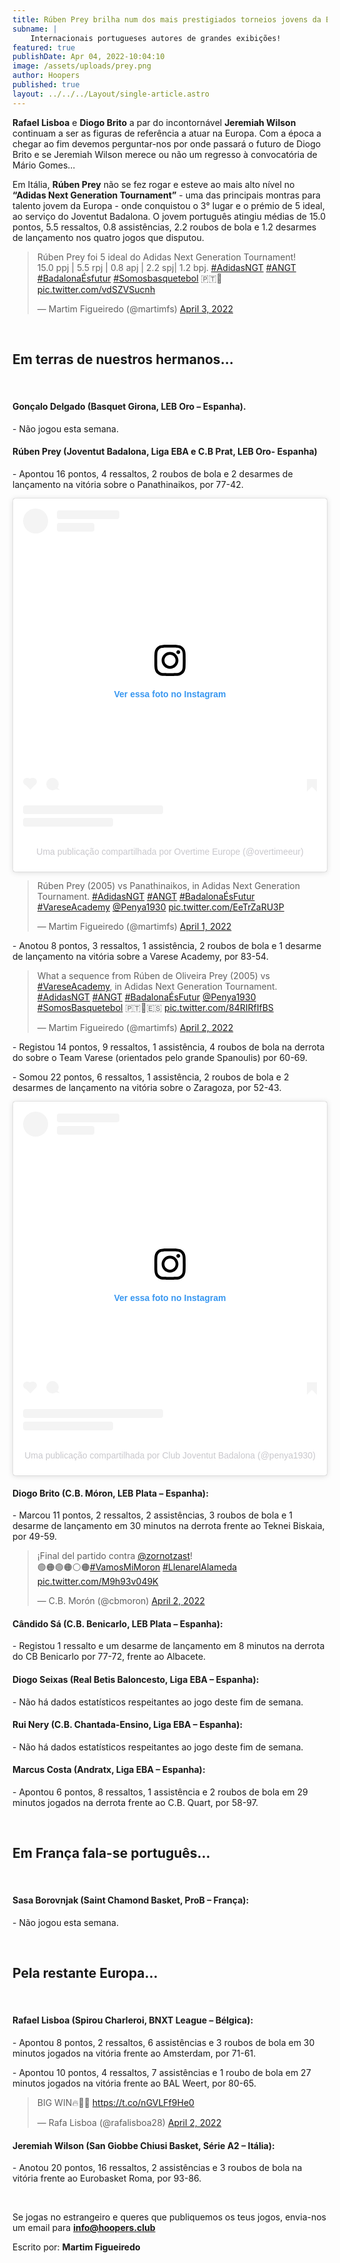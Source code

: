```yaml
---
title: Rúben Prey brilha num dos mais prestigiados torneios jovens da Europa.
subname: |
    Internacionais portugueses autores de grandes exibições!
featured: true
publishDate: Apr 04, 2022-10:04:10
image: /assets/uploads/prey.png
author: Hoopers
published: true
layout: ../../../Layout/single-article.astro
---
```


**Rafael Lisboa** e **Diogo Brito** a par do incontornável **Jeremiah Wilson** continuam a ser as figuras de referência a atuar na Europa. Com a época a chegar ao fim devemos perguntar-nos por onde passará o futuro de Diogo Brito e se Jeremiah Wilson merece ou não um regresso à convocatória de Mário Gomes…

Em Itália, **Rúben Prey** não se fez rogar e esteve ao mais alto nível no **“Adidas Next Generation Tournament”** - uma das principais montras para talento jovem da Europa - onde conquistou o 3° lugar e o prémio de 5 ideal, ao serviço do Joventut Badalona. O jovem português atingiu médias de 15.0 pontos, 5.5 ressaltos, 0.8 assistências, 2.2 roubos de bola e 1.2 desarmes de lançamento nos quatro jogos que disputou.

<blockquote class="twitter-tweet"><p lang="in" dir="ltr">Rúben Prey foi 5 ideal do Adidas Next Generation Tournament! <br>15.0 ppj | 5.5 rpj | 0.8 apj | 2.2 spj| 1.2 bpj. <a href="https://twitter.com/hashtag/AdidasNGT?src=hash&amp;ref_src=twsrc%5Etfw">#AdidasNGT</a> <a href="https://twitter.com/hashtag/ANGT?src=hash&amp;ref_src=twsrc%5Etfw">#ANGT</a> <a href="https://twitter.com/hashtag/Badalona%C3%89sfutur?src=hash&amp;ref_src=twsrc%5Etfw">#BadalonaÉsfutur</a> <a href="https://twitter.com/hashtag/Somosbasquetebol?src=hash&amp;ref_src=twsrc%5Etfw">#Somosbasquetebol</a> 🇵🇹🏀 <a href="https://t.co/vdSZVSucnh">pic.twitter.com/vdSZVSucnh</a></p>&mdash; Martim Figueiredo (@martimfs) <a href="https://twitter.com/martimfs/status/1510678714383835141?ref_src=twsrc%5Etfw">April 3, 2022</a></blockquote>

</br>

## Em terras de nuestros hermanos…

</br>

#### Gonçalo Delgado (Basquet Girona, LEB Oro – Espanha).

\- Não jogou esta semana.

#### Rúben Prey (Joventut Badalona, Liga EBA e C.B Prat, LEB Oro- Espanha)

\- Apontou 16 pontos, 4 ressaltos, 2 roubos de bola e 2 desarmes de lançamento na vitória sobre o Panathinaikos, por 77-42.

<blockquote class="instagram-media" data-instgrm-captioned data-instgrm-permalink="https://www.instagram.com/tv/Cb2bB0-McB9/?utm_source=ig_embed&amp;utm_campaign=loading" data-instgrm-version="14" style=" background:#FFF; border:0; border-radius:3px; box-shadow:0 0 1px 0 rgba(0,0,0,0.5),0 1px 10px 0 rgba(0,0,0,0.15); margin: 1px; max-width:540px; min-width:326px; padding:0; width:99.375%; width:-webkit-calc(100% - 2px); width:calc(100% - 2px);"><div style="padding:16px;"> <a href="https://www.instagram.com/tv/Cb2bB0-McB9/?utm_source=ig_embed&amp;utm_campaign=loading" style=" background:#FFFFFF; line-height:0; padding:0 0; text-align:center; text-decoration:none; width:100%;" target="_blank"> <div style=" display: flex; flex-direction: row; align-items: center;"> <div style="background-color: #F4F4F4; border-radius: 50%; flex-grow: 0; height: 40px; margin-right: 14px; width: 40px;"></div> <div style="display: flex; flex-direction: column; flex-grow: 1; justify-content: center;"> <div style=" background-color: #F4F4F4; border-radius: 4px; flex-grow: 0; height: 14px; margin-bottom: 6px; width: 100px;"></div> <div style=" background-color: #F4F4F4; border-radius: 4px; flex-grow: 0; height: 14px; width: 60px;"></div></div></div><div style="padding: 19% 0;"></div> <div style="display:block; height:50px; margin:0 auto 12px; width:50px;"><svg width="50px" height="50px" viewBox="0 0 60 60" version="1.1" xmlns="https://www.w3.org/2000/svg" xmlns:xlink="https://www.w3.org/1999/xlink"><g stroke="none" stroke-width="1" fill="none" fill-rule="evenodd"><g transform="translate(-511.000000, -20.000000)" fill="#000000"><g><path d="M556.869,30.41 C554.814,30.41 553.148,32.076 553.148,34.131 C553.148,36.186 554.814,37.852 556.869,37.852 C558.924,37.852 560.59,36.186 560.59,34.131 C560.59,32.076 558.924,30.41 556.869,30.41 M541,60.657 C535.114,60.657 530.342,55.887 530.342,50 C530.342,44.114 535.114,39.342 541,39.342 C546.887,39.342 551.658,44.114 551.658,50 C551.658,55.887 546.887,60.657 541,60.657 M541,33.886 C532.1,33.886 524.886,41.1 524.886,50 C524.886,58.899 532.1,66.113 541,66.113 C549.9,66.113 557.115,58.899 557.115,50 C557.115,41.1 549.9,33.886 541,33.886 M565.378,62.101 C565.244,65.022 564.756,66.606 564.346,67.663 C563.803,69.06 563.154,70.057 562.106,71.106 C561.058,72.155 560.06,72.803 558.662,73.347 C557.607,73.757 556.021,74.244 553.102,74.378 C549.944,74.521 548.997,74.552 541,74.552 C533.003,74.552 532.056,74.521 528.898,74.378 C525.979,74.244 524.393,73.757 523.338,73.347 C521.94,72.803 520.942,72.155 519.894,71.106 C518.846,70.057 518.197,69.06 517.654,67.663 C517.244,66.606 516.755,65.022 516.623,62.101 C516.479,58.943 516.448,57.996 516.448,50 C516.448,42.003 516.479,41.056 516.623,37.899 C516.755,34.978 517.244,33.391 517.654,32.338 C518.197,30.938 518.846,29.942 519.894,28.894 C520.942,27.846 521.94,27.196 523.338,26.654 C524.393,26.244 525.979,25.756 528.898,25.623 C532.057,25.479 533.004,25.448 541,25.448 C548.997,25.448 549.943,25.479 553.102,25.623 C556.021,25.756 557.607,26.244 558.662,26.654 C560.06,27.196 561.058,27.846 562.106,28.894 C563.154,29.942 563.803,30.938 564.346,32.338 C564.756,33.391 565.244,34.978 565.378,37.899 C565.522,41.056 565.552,42.003 565.552,50 C565.552,57.996 565.522,58.943 565.378,62.101 M570.82,37.631 C570.674,34.438 570.167,32.258 569.425,30.349 C568.659,28.377 567.633,26.702 565.965,25.035 C564.297,23.368 562.623,22.342 560.652,21.575 C558.743,20.834 556.562,20.326 553.369,20.18 C550.169,20.033 549.148,20 541,20 C532.853,20 531.831,20.033 528.631,20.18 C525.438,20.326 523.257,20.834 521.349,21.575 C519.376,22.342 517.703,23.368 516.035,25.035 C514.368,26.702 513.342,28.377 512.574,30.349 C511.834,32.258 511.326,34.438 511.181,37.631 C511.035,40.831 511,41.851 511,50 C511,58.147 511.035,59.17 511.181,62.369 C511.326,65.562 511.834,67.743 512.574,69.651 C513.342,71.625 514.368,73.296 516.035,74.965 C517.703,76.634 519.376,77.658 521.349,78.425 C523.257,79.167 525.438,79.673 528.631,79.82 C531.831,79.965 532.853,80.001 541,80.001 C549.148,80.001 550.169,79.965 553.369,79.82 C556.562,79.673 558.743,79.167 560.652,78.425 C562.623,77.658 564.297,76.634 565.965,74.965 C567.633,73.296 568.659,71.625 569.425,69.651 C570.167,67.743 570.674,65.562 570.82,62.369 C570.966,59.17 571,58.147 571,50 C571,41.851 570.966,40.831 570.82,37.631"></path></g></g></g></svg></div><div style="padding-top: 8px;"> <div style=" color:#3897f0; font-family:Arial,sans-serif; font-size:14px; font-style:normal; font-weight:550; line-height:18px;">Ver essa foto no Instagram</div></div><div style="padding: 12.5% 0;"></div> <div style="display: flex; flex-direction: row; margin-bottom: 14px; align-items: center;"><div> <div style="background-color: #F4F4F4; border-radius: 50%; height: 12.5px; width: 12.5px; transform: translateX(0px) translateY(7px);"></div> <div style="background-color: #F4F4F4; height: 12.5px; transform: rotate(-45deg) translateX(3px) translateY(1px); width: 12.5px; flex-grow: 0; margin-right: 14px; margin-left: 2px;"></div> <div style="background-color: #F4F4F4; border-radius: 50%; height: 12.5px; width: 12.5px; transform: translateX(9px) translateY(-18px);"></div></div><div style="margin-left: 8px;"> <div style=" background-color: #F4F4F4; border-radius: 50%; flex-grow: 0; height: 20px; width: 20px;"></div> <div style=" width: 0; height: 0; border-top: 2px solid transparent; border-left: 6px solid #f4f4f4; border-bottom: 2px solid transparent; transform: translateX(16px) translateY(-4px) rotate(30deg)"></div></div><div style="margin-left: auto;"> <div style=" width: 0px; border-top: 8px solid #F4F4F4; border-right: 8px solid transparent; transform: translateY(16px);"></div> <div style=" background-color: #F4F4F4; flex-grow: 0; height: 12px; width: 16px; transform: translateY(-4px);"></div> <div style=" width: 0; height: 0; border-top: 8px solid #F4F4F4; border-left: 8px solid transparent; transform: translateY(-4px) translateX(8px);"></div></div></div> <div style="display: flex; flex-direction: column; flex-grow: 1; justify-content: center; margin-bottom: 24px;"> <div style=" background-color: #F4F4F4; border-radius: 4px; flex-grow: 0; height: 14px; margin-bottom: 6px; width: 224px;"></div> <div style=" background-color: #F4F4F4; border-radius: 4px; flex-grow: 0; height: 14px; width: 144px;"></div></div></a><p style=" color:#c9c8cd; font-family:Arial,sans-serif; font-size:14px; line-height:17px; margin-bottom:0; margin-top:8px; overflow:hidden; padding:8px 0 7px; text-align:center; text-overflow:ellipsis; white-space:nowrap;"><a href="https://www.instagram.com/tv/Cb2bB0-McB9/?utm_source=ig_embed&amp;utm_campaign=loading" style=" color:#c9c8cd; font-family:Arial,sans-serif; font-size:14px; font-style:normal; font-weight:normal; line-height:17px; text-decoration:none;" target="_blank">Uma publicação compartilhada por Overtime Europe (@overtimeeur)</a></p></div></blockquote>

<blockquote class="twitter-tweet"><p lang="ca" dir="ltr">Rúben Prey (2005) vs Panathinaikos, in Adidas Next Generation Tournament. <a href="https://twitter.com/hashtag/AdidasNGT?src=hash&amp;ref_src=twsrc%5Etfw">#AdidasNGT</a> <a href="https://twitter.com/hashtag/ANGT?src=hash&amp;ref_src=twsrc%5Etfw">#ANGT</a> <a href="https://twitter.com/hashtag/Badalona%C3%89sFutur?src=hash&amp;ref_src=twsrc%5Etfw">#BadalonaÉsFutur</a> <a href="https://twitter.com/hashtag/VareseAcademy?src=hash&amp;ref_src=twsrc%5Etfw">#VareseAcademy</a> <a href="https://twitter.com/Penya1930?ref_src=twsrc%5Etfw">@Penya1930</a> <a href="https://t.co/EeTrZaRU3P">pic.twitter.com/EeTrZaRU3P</a></p>&mdash; Martim Figueiredo (@martimfs) <a href="https://twitter.com/martimfs/status/1509953862756675597?ref_src=twsrc%5Etfw">April 1, 2022</a></blockquote>

\- Anotou 8 pontos, 3 ressaltos, 1 assistência, 2 roubos de bola e 1 desarme de lançamento na vitória sobre a Varese Academy, por 83-54.

<blockquote class="twitter-tweet"><p lang="en" dir="ltr">What a sequence from Rúben de Oliveira Prey (2005) vs <a href="https://twitter.com/hashtag/VareseAcademy?src=hash&amp;ref_src=twsrc%5Etfw">#VareseAcademy</a>, in Adidas Next Generation Tournament. <a href="https://twitter.com/hashtag/AdidasNGT?src=hash&amp;ref_src=twsrc%5Etfw">#AdidasNGT</a> <a href="https://twitter.com/hashtag/ANGT?src=hash&amp;ref_src=twsrc%5Etfw">#ANGT</a> <a href="https://twitter.com/hashtag/Badalona%C3%89sFutur?src=hash&amp;ref_src=twsrc%5Etfw">#BadalonaÉsFutur</a> <a href="https://twitter.com/Penya1930?ref_src=twsrc%5Etfw">@Penya1930</a> <a href="https://twitter.com/hashtag/SomosBasquetebol?src=hash&amp;ref_src=twsrc%5Etfw">#SomosBasquetebol</a> 🇵🇹🏀🇪🇸 <a href="https://t.co/84RIRfIfBS">pic.twitter.com/84RIRfIfBS</a></p>&mdash; Martim Figueiredo (@martimfs) <a href="https://twitter.com/martimfs/status/1510215771435286529?ref_src=twsrc%5Etfw">April 2, 2022</a></blockquote>

\- Registou 14 pontos, 9 ressaltos, 1 assistência, 4 roubos de bola na derrota do sobre o Team Varese (orientados pelo grande Spanoulis) por 60-69.

\- Somou 22 pontos, 6 ressaltos, 1 assistência, 2 roubos de bola e 2 desarmes de lançamento na vitória sobre o Zaragoza, por 52-43.

<blockquote class="instagram-media" data-instgrm-captioned data-instgrm-permalink="https://www.instagram.com/p/Cb5Po2_sAAP/?utm_source=ig_embed&amp;utm_campaign=loading" data-instgrm-version="14" style=" background:#FFF; border:0; border-radius:3px; box-shadow:0 0 1px 0 rgba(0,0,0,0.5),0 1px 10px 0 rgba(0,0,0,0.15); margin: 1px; max-width:540px; min-width:326px; padding:0; width:99.375%; width:-webkit-calc(100% - 2px); width:calc(100% - 2px);"><div style="padding:16px;"> <a href="https://www.instagram.com/p/Cb5Po2_sAAP/?utm_source=ig_embed&amp;utm_campaign=loading" style=" background:#FFFFFF; line-height:0; padding:0 0; text-align:center; text-decoration:none; width:100%;" target="_blank"> <div style=" display: flex; flex-direction: row; align-items: center;"> <div style="background-color: #F4F4F4; border-radius: 50%; flex-grow: 0; height: 40px; margin-right: 14px; width: 40px;"></div> <div style="display: flex; flex-direction: column; flex-grow: 1; justify-content: center;"> <div style=" background-color: #F4F4F4; border-radius: 4px; flex-grow: 0; height: 14px; margin-bottom: 6px; width: 100px;"></div> <div style=" background-color: #F4F4F4; border-radius: 4px; flex-grow: 0; height: 14px; width: 60px;"></div></div></div><div style="padding: 19% 0;"></div> <div style="display:block; height:50px; margin:0 auto 12px; width:50px;"><svg width="50px" height="50px" viewBox="0 0 60 60" version="1.1" xmlns="https://www.w3.org/2000/svg" xmlns:xlink="https://www.w3.org/1999/xlink"><g stroke="none" stroke-width="1" fill="none" fill-rule="evenodd"><g transform="translate(-511.000000, -20.000000)" fill="#000000"><g><path d="M556.869,30.41 C554.814,30.41 553.148,32.076 553.148,34.131 C553.148,36.186 554.814,37.852 556.869,37.852 C558.924,37.852 560.59,36.186 560.59,34.131 C560.59,32.076 558.924,30.41 556.869,30.41 M541,60.657 C535.114,60.657 530.342,55.887 530.342,50 C530.342,44.114 535.114,39.342 541,39.342 C546.887,39.342 551.658,44.114 551.658,50 C551.658,55.887 546.887,60.657 541,60.657 M541,33.886 C532.1,33.886 524.886,41.1 524.886,50 C524.886,58.899 532.1,66.113 541,66.113 C549.9,66.113 557.115,58.899 557.115,50 C557.115,41.1 549.9,33.886 541,33.886 M565.378,62.101 C565.244,65.022 564.756,66.606 564.346,67.663 C563.803,69.06 563.154,70.057 562.106,71.106 C561.058,72.155 560.06,72.803 558.662,73.347 C557.607,73.757 556.021,74.244 553.102,74.378 C549.944,74.521 548.997,74.552 541,74.552 C533.003,74.552 532.056,74.521 528.898,74.378 C525.979,74.244 524.393,73.757 523.338,73.347 C521.94,72.803 520.942,72.155 519.894,71.106 C518.846,70.057 518.197,69.06 517.654,67.663 C517.244,66.606 516.755,65.022 516.623,62.101 C516.479,58.943 516.448,57.996 516.448,50 C516.448,42.003 516.479,41.056 516.623,37.899 C516.755,34.978 517.244,33.391 517.654,32.338 C518.197,30.938 518.846,29.942 519.894,28.894 C520.942,27.846 521.94,27.196 523.338,26.654 C524.393,26.244 525.979,25.756 528.898,25.623 C532.057,25.479 533.004,25.448 541,25.448 C548.997,25.448 549.943,25.479 553.102,25.623 C556.021,25.756 557.607,26.244 558.662,26.654 C560.06,27.196 561.058,27.846 562.106,28.894 C563.154,29.942 563.803,30.938 564.346,32.338 C564.756,33.391 565.244,34.978 565.378,37.899 C565.522,41.056 565.552,42.003 565.552,50 C565.552,57.996 565.522,58.943 565.378,62.101 M570.82,37.631 C570.674,34.438 570.167,32.258 569.425,30.349 C568.659,28.377 567.633,26.702 565.965,25.035 C564.297,23.368 562.623,22.342 560.652,21.575 C558.743,20.834 556.562,20.326 553.369,20.18 C550.169,20.033 549.148,20 541,20 C532.853,20 531.831,20.033 528.631,20.18 C525.438,20.326 523.257,20.834 521.349,21.575 C519.376,22.342 517.703,23.368 516.035,25.035 C514.368,26.702 513.342,28.377 512.574,30.349 C511.834,32.258 511.326,34.438 511.181,37.631 C511.035,40.831 511,41.851 511,50 C511,58.147 511.035,59.17 511.181,62.369 C511.326,65.562 511.834,67.743 512.574,69.651 C513.342,71.625 514.368,73.296 516.035,74.965 C517.703,76.634 519.376,77.658 521.349,78.425 C523.257,79.167 525.438,79.673 528.631,79.82 C531.831,79.965 532.853,80.001 541,80.001 C549.148,80.001 550.169,79.965 553.369,79.82 C556.562,79.673 558.743,79.167 560.652,78.425 C562.623,77.658 564.297,76.634 565.965,74.965 C567.633,73.296 568.659,71.625 569.425,69.651 C570.167,67.743 570.674,65.562 570.82,62.369 C570.966,59.17 571,58.147 571,50 C571,41.851 570.966,40.831 570.82,37.631"></path></g></g></g></svg></div><div style="padding-top: 8px;"> <div style=" color:#3897f0; font-family:Arial,sans-serif; font-size:14px; font-style:normal; font-weight:550; line-height:18px;">Ver essa foto no Instagram</div></div><div style="padding: 12.5% 0;"></div> <div style="display: flex; flex-direction: row; margin-bottom: 14px; align-items: center;"><div> <div style="background-color: #F4F4F4; border-radius: 50%; height: 12.5px; width: 12.5px; transform: translateX(0px) translateY(7px);"></div> <div style="background-color: #F4F4F4; height: 12.5px; transform: rotate(-45deg) translateX(3px) translateY(1px); width: 12.5px; flex-grow: 0; margin-right: 14px; margin-left: 2px;"></div> <div style="background-color: #F4F4F4; border-radius: 50%; height: 12.5px; width: 12.5px; transform: translateX(9px) translateY(-18px);"></div></div><div style="margin-left: 8px;"> <div style=" background-color: #F4F4F4; border-radius: 50%; flex-grow: 0; height: 20px; width: 20px;"></div> <div style=" width: 0; height: 0; border-top: 2px solid transparent; border-left: 6px solid #f4f4f4; border-bottom: 2px solid transparent; transform: translateX(16px) translateY(-4px) rotate(30deg)"></div></div><div style="margin-left: auto;"> <div style=" width: 0px; border-top: 8px solid #F4F4F4; border-right: 8px solid transparent; transform: translateY(16px);"></div> <div style=" background-color: #F4F4F4; flex-grow: 0; height: 12px; width: 16px; transform: translateY(-4px);"></div> <div style=" width: 0; height: 0; border-top: 8px solid #F4F4F4; border-left: 8px solid transparent; transform: translateY(-4px) translateX(8px);"></div></div></div> <div style="display: flex; flex-direction: column; flex-grow: 1; justify-content: center; margin-bottom: 24px;"> <div style=" background-color: #F4F4F4; border-radius: 4px; flex-grow: 0; height: 14px; margin-bottom: 6px; width: 224px;"></div> <div style=" background-color: #F4F4F4; border-radius: 4px; flex-grow: 0; height: 14px; width: 144px;"></div></div></a><p style=" color:#c9c8cd; font-family:Arial,sans-serif; font-size:14px; line-height:17px; margin-bottom:0; margin-top:8px; overflow:hidden; padding:8px 0 7px; text-align:center; text-overflow:ellipsis; white-space:nowrap;"><a href="https://www.instagram.com/p/Cb5Po2_sAAP/?utm_source=ig_embed&amp;utm_campaign=loading" style=" color:#c9c8cd; font-family:Arial,sans-serif; font-size:14px; font-style:normal; font-weight:normal; line-height:17px; text-decoration:none;" target="_blank">Uma publicação compartilhada por Club Joventut Badalona (@penya1930)</a></p></div></blockquote>

#### Diogo Brito (C.B. Móron, LEB Plata – Espanha):

\- Marcou 11 pontos, 2 ressaltos, 2 assistências, 3 roubos de bola e 1 desarme de lançamento em 30 minutos na derrota frente ao Teknei Biskaia, por 49-59.

<blockquote class="twitter-tweet"><p lang="es" dir="ltr">¡Final del partido contra <a href="https://twitter.com/zornotzast?ref_src=twsrc%5Etfw">@zornotzast</a>!<br>🟢🟠🟢🟠⚪️🟠<a href="https://twitter.com/hashtag/VamosMiMoron?src=hash&amp;ref_src=twsrc%5Etfw">#VamosMiMoron</a> <a href="https://twitter.com/hashtag/LlenarelAlameda?src=hash&amp;ref_src=twsrc%5Etfw">#LlenarelAlameda</a> <a href="https://t.co/M9h93v049K">pic.twitter.com/M9h93v049K</a></p>&mdash; C.B. Morón (@cbmoron) <a href="https://twitter.com/cbmoron/status/1510342221073199105?ref_src=twsrc%5Etfw">April 2, 2022</a></blockquote>

#### Cândido Sá (C.B. Benicarlo, LEB Plata – Espanha):

\- Registou 1 ressalto e um desarme de lançamento em 8 minutos na derrota do CB Benicarlo por 77-72, frente ao Albacete.

#### Diogo Seixas (Real Betis Baloncesto, Liga EBA – Espanha):

\- Não há dados estatísticos respeitantes ao jogo deste fim de semana.

#### Rui Nery (C.B. Chantada-Ensino, Liga EBA – Espanha):

\- Não há dados estatísticos respeitantes ao jogo deste fim de semana.

#### Marcus Costa (Andratx, Liga EBA – Espanha):

\- Apontou 6 pontos, 8 ressaltos, 1 assistência e 2 roubos de bola em 29 minutos jogados na derrota frente ao C.B. Quart, por 58-97.

</br>

## Em França fala-se português…

</br>

#### Sasa Borovnjak (Saint Chamond Basket, ProB – França):

\- Não jogou esta semana.

</br>

## Pela restante Europa…

</br>

#### Rafael Lisboa (Spirou Charleroi, BNXT League – Bélgica):

\- Apontou 8 pontos, 2 ressaltos, 6 assistências e 3 roubos de bola em 30 minutos jogados na vitória frente ao Amsterdam, por 71-61.

\- Apontou 10 pontos, 4 ressaltos, 7 assistências e 1 roubo de bola em 27 minutos jogados na vitória frente ao BAL Weert, por 80-65.

<blockquote class="twitter-tweet"><p lang="en" dir="ltr">BIG WIN🔥💪🏻 <a href="https://t.co/nGVLFf9He0">https://t.co/nGVLFf9He0</a></p>&mdash; Rafa Lisboa (@rafalisboa28) <a href="https://twitter.com/rafalisboa28/status/1510350776899674114?ref_src=twsrc%5Etfw">April 2, 2022</a></blockquote>

#### Jeremiah Wilson (San Giobbe Chiusi Basket, Série A2 – Itália):

\- Anotou 20 pontos, 16 ressaltos, 2 assistências e 3 roubos de bola na vitória frente ao Eurobasket Roma, por 93-86.

</br>

Se jogas no estrangeiro e queres que publiquemos os teus jogos, envia-nos um email para **info@hoopers.club**

Escrito por: **Martim Figueiredo**

<script async src="https://platform.twitter.com/widgets.js" charset="utf-8"></script>

<script async src="//www.instagram.com/embed.js"></script>
